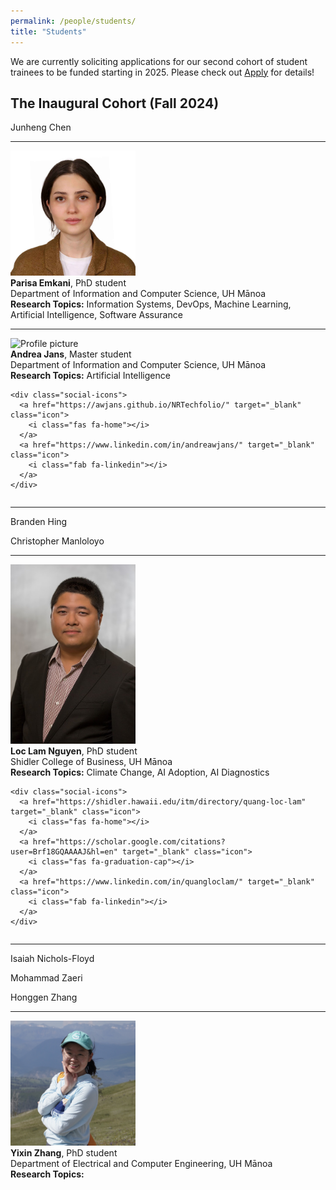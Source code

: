```yaml
---
permalink: /people/students/
title: "Students"
---
```


We are currently soliciting applications for our second cohort of student trainees to be funded starting in 2025.  Please check out [Apply](../apply/overview.md) for details!

## The Inaugural Cohort (Fall 2024)

Junheng Chen

---

<div class="two-column">

  <div class="column image-column">
    <img src="/assets/images/profile-photos/Parisa.jpg" alt="Profile picture" style="max-width: 100%; width: 200px; height: auto;">
  </div>

  <div class="column text-column">
    <strong>Parisa Emkani</strong>, PhD student<br>
    Department of Information and Computer Science, UH Mānoa<br>
    <strong>Research Topics:</strong> Information Systems, DevOps, Machine Learning, Artificial Intelligence, Software Assurance<br>
  </div>

</div>

---

<div class="two-column">

  <div class="column image-column">
    <img src="/assets/images/profile-photos/Andrea_Jans.png" alt="Profile picture" style="max-width: 100%; width: 200px; height: auto;">
  </div>

  <div class="column text-column">
    <strong>Andrea Jans</strong>, Master student<br>
    Department of Information and Computer Science, UH Mānoa<br>
    <strong>Research Topics:</strong> Artificial Intelligence<br>

    <div class="social-icons">
      <a href="https://awjans.github.io/NRTechfolio/" target="_blank" class="icon">
        <i class="fas fa-home"></i>
      </a>
      <a href="https://www.linkedin.com/in/andreawjans/" target="_blank" class="icon">
        <i class="fab fa-linkedin"></i>
      </a>
    </div>

  </div>

</div>

---

Branden Hing

Christopher Manloloyo

---

<div class="two-column">

  <div class="column image-column">
    <img src="/assets/images/profile-photos/Loc.jpg" alt="Profile picture" style="max-width: 100%; width: 200px; height: auto;">
  </div>

  <div class="column text-column">
    <strong>Loc Lam Nguyen</strong>, PhD student<br>
    Shidler College of Business, UH Mānoa<br>
    <strong>Research Topics:</strong> Climate Change, AI Adoption, AI Diagnostics<br>

    <div class="social-icons">
      <a href="https://shidler.hawaii.edu/itm/directory/quang-loc-lam" target="_blank" class="icon">
        <i class="fas fa-home"></i>
      </a>
      <a href="https://scholar.google.com/citations?user=Brf18GQAAAAJ&hl=en" target="_blank" class="icon">
        <i class="fas fa-graduation-cap"></i>
      </a>
      <a href="https://www.linkedin.com/in/quangloclam/" target="_blank" class="icon">
        <i class="fab fa-linkedin"></i>
      </a>
    </div>

  </div>

</div>

---

Isaiah Nichols-Floyd

Mohammad Zaeri

Honggen Zhang

---

<div class="two-column">

  <div class="column image-column">
    <img src="/assets/images/profile-photos/Yixin_Zhang.jpg" alt="Profile picture" style="max-width: 100%; width: 200px; height: auto;">
  </div>

  <div class="column text-column">
    <strong>Yixin Zhang</strong>, PhD student<br>
    Department of Electrical and Computer Engineering, UH Mānoa<br>
    <strong>Research Topics:</strong> <br>
  </div>

</div>
